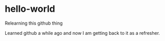 # hello-world
Relearning this github thing

Learned github a while ago and now I am getting back to it as a refresher.
